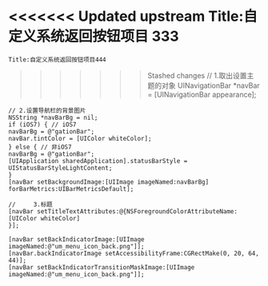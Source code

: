 

<<<<<<< Updated upstream
    Title:自定义系统返回按钮项目
    333
=======
    Title:自定义系统返回按钮项目444
>>>>>>> Stashed changes
    // 1.取出设置主题的对象
    UINavigationBar *navBar = [UINavigationBar appearance];

    // 2.设置导航栏的背景图片
    NSString *navBarBg = nil;
    if (iOS7) { // iOS7
    navBarBg = @"gationBar";
    navBar.tintColor = [UIColor whiteColor];
    } else { // 非iOS7
    navBarBg = @"gationBar";
    [UIApplication sharedApplication].statusBarStyle = UIStatusBarStyleLightContent;
    }
    [navBar setBackgroundImage:[UIImage imageNamed:navBarBg] forBarMetrics:UIBarMetricsDefault];

    //     3.标题
    [navBar setTitleTextAttributes:@{NSForegroundColorAttributeName:[UIColor whiteColor]
    }];

    [navBar setBackIndicatorImage:[UIImage imageNamed:@"um_menu_icon_back.png"]];
    [navBar.backIndicatorImage setAccessibilityFrame:CGRectMake(0, 20, 64, 44)];
    [navBar setBackIndicatorTransitionMaskImage:[UIImage imageNamed:@"um_menu_icon_back.png"]];

